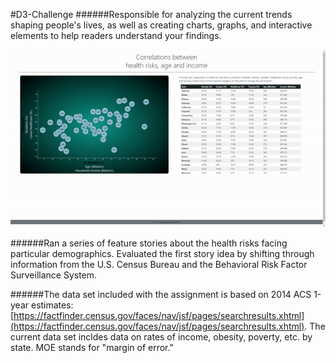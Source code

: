 #D3-Challenge
######Responsible for analyzing the current trends shaping people's lives, as well as creating charts, graphs, and interactive elements to help readers understand your findings.  
</p>

<img src='Images/D3-Challenge.gif' />

######Ran a series of feature stories about the health risks facing particular demographics. Evaluated the first story idea by shifting through information from the U.S. Census Bureau and the Behavioral Risk Factor Surveillance System.

######The data set included with the assignment is based on 2014 ACS 1-year estimates: [https://factfinder.census.gov/faces/nav/jsf/pages/searchresults.xhtml](https://factfinder.census.gov/faces/nav/jsf/pages/searchresults.xhtml). The current data set incldes data on rates of income, obesity, poverty, etc. by state. MOE stands for "margin of error."

